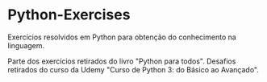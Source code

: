 # Python-Exercises
Exercícios resolvidos em Python para obtenção do conhecimento na linguagem.


Parte dos exercícios retirados do livro "Python para todos".
Desafios retirados do curso da Udemy "Curso de Python 3: do Básico ao Avançado".
